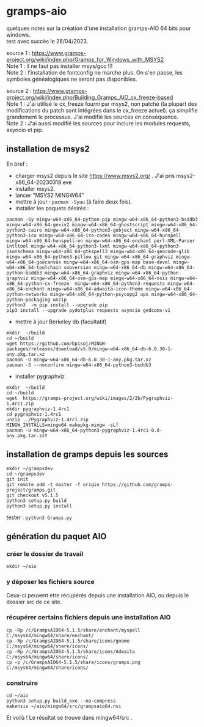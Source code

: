 # gramps-aio

quelques notes sur la création d'une installation gramps-AIO 64 bits pour windows.  
test avec succès le 26/04/2023.   

source 1 : <https://www.gramps-project.org/wiki/index.php/Gramps_for_Windows_with_MSYS2>  
Note 1 : il ne faut pas installer msys/gcc !!!  
Note 2 : l'installation de fontconfig ne marche plus. On s'en passe, les symboles généalogiques ne seront pas disponibles.  
  
source 2 : <https://www.gramps-project.org/wiki/index.php/Building_Gramps_AIO_cx_freeze-based>  
Note 1 : J'ai utilisé le cx_freeze fourni par msys2, non patché (la plupart des modifications du patch sont intégrées dans le cx_freeze actuel). ça simplifie grandement le processus. J'ai modifié les sources en conséquence.  
Note 2 : J'ai aussi modifié les sources pour inclure les modules requests, asyncio et pip.  

## installation de msys2

En bref :
* charger msys2 depuis le site <https://www.msys2.org/> . J'ai pris msys2-x86_64-20230318.exe
* installer msys2. 
* lancer "MSYS2 MINGW64"
* mettre à jour : ` pacman -Syuu `  (à faire deux fois).
* installer les paquets désirés :

```
pacman -Sy mingw-w64-x86_64-python-pip mingw-w64-x86_64-python3-bsddb3 mingw-w64-x86_64-gexiv2 mingw-w64-x86_64-ghostscript mingw-w64-x86_64-python3-cairo mingw-w64-x86_64-python3-gobject mingw-w64-x86_64-python3-icu mingw-w64-x86_64-iso-codes mingw-w64-x86_64-hunspell mingw-w64-x86_64-hunspell-en mingw-w64-x86_64-enchant perl-XML-Parser intltool mingw-w64-x86_64-python3-lxml mingw-w64-x86_64-python3-jsonschema mingw-w64-x86_64-gtkspell3 mingw-w64-x86_64-geocode-glib mingw-w64-x86_64-python3-pillow git mingw-w64-x86_64-graphviz mingw-w64-x86_64-goocanvas mingw-w64-x86_64-osm-gps-map base-devel mingw-w64-x86_64-toolchain subversion mingw-w64-x86_64-db mingw-w64-x86_64-python-bsddb3 mingw-w64-x86_64-graphviz mingw-w64-x86_64-python-graphviz mingw-w64-x86_64-osm-gps-map mingw-w64-x86_64-nsis mingw-w64-x86_64-python-cx-freeze  mingw-w64-x86_64-python3-requests mingw-w64-x86_64-enchant mingw-w64-x86_64-adwaita-icon-theme mingw-w64-x86_64-python-networkx mingw-w64-x86_64-python-psycopg2 upx mingw-w64-x86_64-python-packaging unzip
python3  -m pip install --upgrade pip
pip3 install --upgrade pydotplus requests asyncio gedcomx-v1
```

* mettre à jour Berkeley db (facultatif)

```
mkdir  ~/build
cd ~/build
wget https://github.com/bpisoj/MINGW-packages/releases/download/v5.0/mingw-w64-x86_64-db-6.0.30-1-any.pkg.tar.xz
pacman -U mingw-w64-x86_64-db-6.0.30-1-any.pkg.tar.xz
pacman -S --noconfirm mingw-w64-x86_64-python3-bsddb3
```
* installer pygraphviz

```
mkdir  ~/build
cd ~/build
wget  https://gramps-project.org/wiki/images/2/2b/Pygraphviz-1.4rc1.zip
mkdir pygraphviz-1.4rc1
cd pygraphviz-1.4rc1
unzip ../Pygraphviz-1.4rc1.zip
MINGW_INSTALLS=mingw64 makepkg-mingw -sLf
pacman -U mingw-w64-x86_64-python3-pygraphviz-1.4rc1-0.0-any.pkg.tar.zst
```


## installation de gramps depuis les sources

```
mkdir ~/grampsdev
cd ~/grampsdev
git init
git remote add -t master -f origin https://github.com/gramps-project/gramps.git
git checkout v5.1.5
python3 setup.py build
python3 setup.py install
```

tester : ` python3 Gramps.py `

## génération du paquet AIO
### créer le dossier de travail
```
mkdir ~/aio
```
### y déposer les fichiers source
Ceux-ci peuvent etre récupérés depuis une installation AIO, ou depuis le dossier src de ce site.

### récupérer certains fichiers depuis une installation AIO

```
cp -Rp /c/GrampsAIO64-5.1.5/share/enchant/myspell C:/msys64/mingw64/share/enchant/
cp -Rp /c/GrampsAIO64-5.1.5/share/icons/gnome C:/msys64/mingw64/share/icons/
cp -Rp /c/GrampsAIO64-5.1.5/share/icons/Adwaita C:/msys64/mingw64/share/icons/
cp -p /c/GrampsAIO64-5.1.5/share/icons/gramps.png C:/msys64/mingw64/share/icons/
```

### construire

```
cd ~/aio
python3 setup.py build_exe --no-compress
makensis ~/aio/mingw64/src/grampsaio64.nsi
```
 
Et voilà ! Le résultat se trouve dans mingw64/src .
